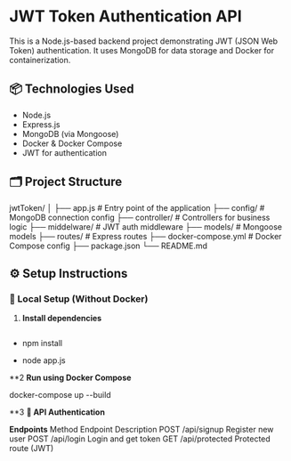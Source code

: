 # JWT Token Authentication API

This is a Node.js-based backend project demonstrating JWT (JSON Web Token) authentication. It uses MongoDB for data storage and Docker for containerization.

## 📦 Technologies Used

- Node.js
- Express.js
- MongoDB (via Mongoose)
- Docker & Docker Compose
- JWT for authentication

## 🗂️ Project Structure

jwtToken/
│
├── app.js # Entry point of the application
├── config/ # MongoDB connection config
├── controller/ # Controllers for business logic
├── middelware/ # JWT auth middleware
├── models/ # Mongoose models
├── routes/ # Express routes
├── docker-compose.yml # Docker Compose config
├── package.json
└── README.md



## ⚙️ Setup Instructions

### 🔧 Local Setup (Without Docker)

1. **Install dependencies**
   ```bash
  - npm install

   - node app.js


**2 **Run using Docker Compose**

docker-compose up --build

**3 **🔐 API Authentication**

**Endpoints**
Method	Endpoint	Description
POST	/api/signup	Register new user
POST	/api/login	Login and get token
GET	/api/protected	Protected route (JWT)